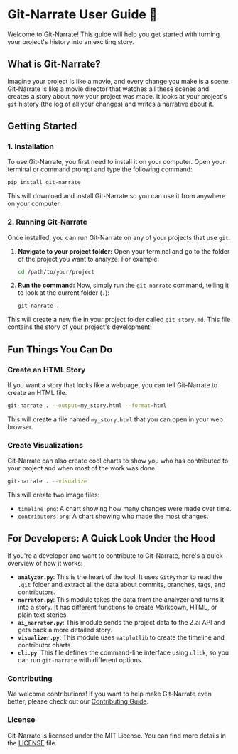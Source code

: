 # Git-Narrate User Guide 📖

Welcome to Git-Narrate! This guide will help you get started with turning your project's history into an exciting story.

## What is Git-Narrate?

Imagine your project is like a movie, and every change you make is a scene. Git-Narrate is like a movie director that watches all these scenes and creates a story about how your project was made. It looks at your project's `git` history (the log of all your changes) and writes a narrative about it.

## Getting Started

### 1. Installation

To use Git-Narrate, you first need to install it on your computer. Open your terminal or command prompt and type the following command:

```bash
pip install git-narrate
```

This will download and install Git-Narrate so you can use it from anywhere on your computer.

### 2. Running Git-Narrate

Once installed, you can run Git-Narrate on any of your projects that use `git`.

1.  **Navigate to your project folder:**
    Open your terminal and go to the folder of the project you want to analyze. For example:
    ```bash
    cd /path/to/your/project
    ```

2.  **Run the command:**
    Now, simply run the `git-narrate` command, telling it to look at the current folder (`.`):
    ```bash
    git-narrate .
    ```

This will create a new file in your project folder called `git_story.md`. This file contains the story of your project's development!

## Fun Things You Can Do

### Create an HTML Story

If you want a story that looks like a webpage, you can tell Git-Narrate to create an HTML file.

```bash
git-narrate . --output=my_story.html --format=html
```

This will create a file named `my_story.html` that you can open in your web browser.

### Create Visualizations

Git-Narrate can also create cool charts to show you who has contributed to your project and when most of the work was done.

```bash
git-narrate . --visualize
```

This will create two image files:
*   `timeline.png`: A chart showing how many changes were made over time.
*   `contributors.png`: A chart showing who made the most changes.

 
## For Developers: A Quick Look Under the Hood

If you're a developer and want to contribute to Git-Narrate, here's a quick overview of how it works:

*   **`analyzer.py`**: This is the heart of the tool. It uses `GitPython` to read the `.git` folder and extract all the data about commits, branches, tags, and contributors.
*   **`narrator.py`**: This module takes the data from the analyzer and turns it into a story. It has different functions to create Markdown, HTML, or plain text stories.
*   **`ai_narrator.py`**: This module sends the project data to the Z.ai API and gets back a more detailed story.
*   **`visualizer.py`**: This module uses `matplotlib` to create the timeline and contributor charts.
*   **`cli.py`**: This file defines the command-line interface using `click`, so you can run `git-narrate` with different options.

### Contributing

We welcome contributions! If you want to help make Git-Narrate even better, please check out our [Contributing Guide](https://github.com/000xs/Git-Narrate/blob/main/CONTRIBUTING.md).

### License

Git-Narrate is licensed under the MIT License. You can find more details in the [LICENSE](https://github.com/000xs/Git-Narrate/blob/main/LICENSE) file.
